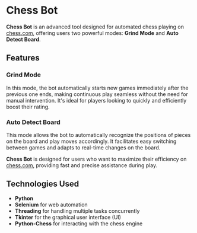 # Chess Bot

**Chess Bot** is an advanced tool designed for automated chess playing on [chess.com](https://www.chess.com), offering users two powerful modes: **Grind Mode** and **Auto Detect Board**.

## Features

### Grind Mode
In this mode, the bot automatically starts new games immediately after the previous one ends, making continuous play seamless without the need for manual intervention. It's ideal for players looking to quickly and efficiently boost their rating.

### Auto Detect Board
This mode allows the bot to automatically recognize the positions of pieces on the board and play moves accordingly. It facilitates easy switching between games and adapts to real-time changes on the board.

**Chess Bot** is designed for users who want to maximize their efficiency on [chess.com](https://www.chess.com), providing fast and precise assistance during play.

## Technologies Used

- **Python**
- **Selenium** for web automation
- **Threading** for handling multiple tasks concurrently
- **Tkinter** for the graphical user interface (UI)
- **Python-Chess** for interacting with the chess engine
